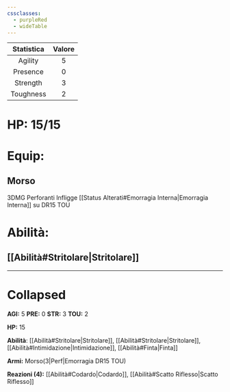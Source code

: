 ```yaml
---
cssclasses:
  - purpleRed
  - wideTable
---
```



| Statistica | Valore |
|:----------:|:------:|
|  Agility   |   5    |
|  Presence  |   0    |
|  Strength  |   3    |
| Toughness  |   2    |
# HP: 15/15
# Equip:
## Morso
3DMG Perforanti
Infligge [[Status Alterati#Emorragia Interna|Emorragia Interna]] su DR15 TOU

# Abilità:

## [[Abilità#Stritolare|Stritolare]]

---
# Collapsed
**AGI:** 5
**PRE:** 0
**STR:** 3
**TOU:** 2

**HP:** 15

**Abilità**: [[Abilità#Stritolare|Stritolare]], [[Abilità#Stritolare|Stritolare]], [[Abilità#Intimidazione|Intimidazione]], [[Abilità#Finta|Finta]]

**Armi:** Morso(3|Perf|Emorragia DR15 TOU)

**Reazioni (4):** [[Abilità#Codardo|Codardo]], [[Abilità#Scatto Riflesso|Scatto Riflesso]]